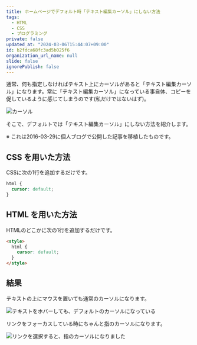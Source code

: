 ```yaml
---
title: ホームページでデフォルト時「テキスト編集カーソル」にしない方法
tags:
  - HTML
  - CSS
  - プログラミング
private: false
updated_at: "2024-03-06T15:44:07+09:00"
id: b2fdca68fc3ad5b025f6
organization_url_name: null
slide: false
ignorePublish: false
---
```


通常、何も指定しなければテキスト上にカーソルがあると「テキスト編集カーソル」になります。常に「テキスト編集カーソル」になっている事自体、コピーを促しているように感じてしまうのです(私だけではないはず)。

![カーソル](https://qiita-image-store.s3.ap-northeast-1.amazonaws.com/0/684999/235ff1c9-eaef-28b1-55c8-0d98d0899009.png)

そこで、デフォルトでは「テキスト編集カーソル」にしない方法を紹介します。

※ これは2016-03-29に個人ブログで公開した記事を移植したものです。

## CSS を用いた方法

CSSに次の1行を追加するだけです。

```css
html {
  cursor: default;
}
```

## HTML を用いた方法

HTMLのどこかに次の1行を追加するだけです。

```html
<style>
  html {
    cursor: default;
  }
</style>
```

## 結果

テキストの上にマウスを置いても通常のカーソルになります。

![テキストをホバーしても、デフォルトのカーソルになっている](https://qiita-image-store.s3.ap-northeast-1.amazonaws.com/0/684999/79f0235f-e70c-42e9-578e-bab3da07cd2e.png)

リンクをフォーカスしている時にちゃんと指のカーソルになります。

![リンクを選択すると、指のカーソルになりました](https://qiita-image-store.s3.ap-northeast-1.amazonaws.com/0/684999/735402a5-a9a6-a65f-af59-fa709b904c9e.png)
